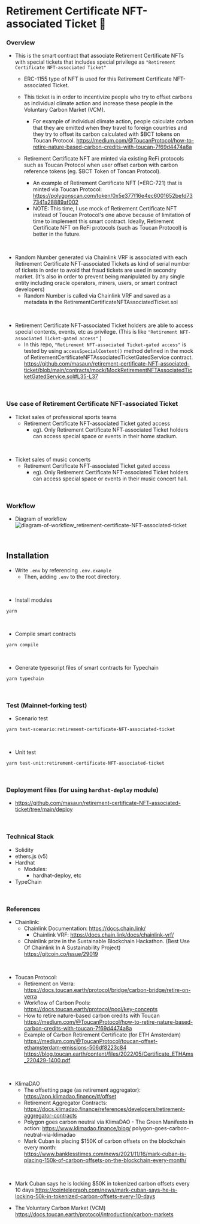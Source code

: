 # Retirement Certificate NFT-associated Ticket 🎫
### Overview
- This is the smart contract that associate Retirement Certificate NFTs with special tickets that includes special privilege as `"Retirement Certificate NFT-associated Ticket"`
  - ERC-1155 type of NFT is used for this Retirement Certificate NFT-associated Ticket.

  - This ticket is in order to incentivize people who try to offset carbons as individual climate action and increase these people in the Voluntary Carbon Market (VCM).
    - For example of individual climate action, people calculate carbon that they are emitted when they travel to foreign countries and they try to offset its carbon calculated with $BCT tokens on Toucan Protocol.
      https://medium.com/@ToucanProtocol/how-to-retire-nature-based-carbon-credits-with-toucan-7f69d4474a8a

  - Retirement Certificate NFT are minted via existing ReFi protocols such as Toucan Protocol when user offset carbon with carbon reference tokens (eg. $BCT Token of Toncan Protocol).  
    - An example of Retirement Certificate NFT (=ERC-721) that is minted via Toucan Protocol: https://polygonscan.com/token/0x5e377f16e4ec6001652befd737341a28889af002 
    - NOTE: This time, I use mock of Retirement Certificate NFT instead of Toucan Protocol's one above because of limitation of time to implement this smart contract. Ideally, Retirement Certificate NFT on ReFi protocols (such as Toucan Protocol) is better in the future. 

<br>

- Random Number generated via Chainlink VRF is associated with each Retirement Certificate NFT-associated Tickets as kind of serial number of tickets in order to avoid that fraud tickets are used in secondry market. (It's also in order to prevent being manipulated by any single entity including oracle operators, miners, users, or smart contract developers)
  - Random Number is called via Chainlink VRF and saved as a metadata in the RetirementCertificateNFTAssociatedTicket.sol

<br>

- Retirement Certificate NFT-associated Ticket holders are able to access special contents, events, etc as privilege. (This is like `"Retirement NFT-associated Ticket-gated access"` )
  - In this repo, `"Retirement NFT-associated Ticket-gated access"` is tested by using `accessSpecialContent()` method defined in the mock of RetirementCertificateNFTAssociatedTicketGatedService contract. 
    https://github.com/masaun/retirement-certificate-NFT-associated-ticket/blob/main/contracts/mock/MockRetirementNFTAssociatedTicketGatedService.sol#L35-L37

<br>

### Use case of Retirement Certificate NFT-associated Ticket
- Ticket sales of professional sports teams
  - Retirement Certificate NFT-associated Ticket gated access 
    - eg). Only Retirement Certificate NFT-associated Ticket holders can access special space or events in their home stadium.

<br>

- Ticket sales of music concerts
  - Retirement Certificate NFT-associated Ticket gated access
    - eg). Only Retirement Certificate NFT-associated Ticket holders can access special space or events in their music concert hall.

<br>

### Workflow
- Diagram of workflow  
  ![diagram-of-workflow_retirement-certificate-NFT-associated-ticket](https://user-images.githubusercontent.com/19357502/179401593-9db1b279-bfc3-4b7b-a438-842cbd1c3838.jpeg)


<br>

## Installation
- Write `.env` by referencing `.env.example`
  - Then, adding `.env` to the root directory. 

<br>

- Install modules
```
yarn
```

<br>

- Compile smart contracts
```
yarn compile
```

<br>

- Generate typescript files of smart contracts for Typechain
```
yarn typechain
```

<br>

### Test (Mainnet-forking test)
- Scenario test
```
yarn test-scenario:retirement-certificate-NFT-associated-ticket
```

<br>

- Unit test
```
yarn test-unit:retirement-certificate-NFT-associated-ticket
```

<br/>

### Deployment files (for using `hardhat-deploy` module)
- https://github.com/masaun/retirement-certificate-NFT-associated-ticket/tree/main/deploy

<br>

### Technical Stack
- Solidity
- ethers.js (v5)
- Hardhat
  - Modules:
    - hardhat-deploy, etc
- TypeChain

<br>

### References
- Chainlink:
  - Chainlink Documentation: https://docs.chain.link/
    - Chainlink VRF: https://docs.chain.link/docs/chainlink-vrf/ 
  - Chainlink prize in the Sustainable Blockchain Hackathon. (Best Use Of Chainlink In A Sustainability Project)
  https://gitcoin.co/issue/29019

<br>

- Toucan Protocol:  
  - Retirement on Verra: https://docs.toucan.earth/protocol/bridge/carbon-bridge/retire-on-verra
  - Workflow of Carbon Pools: https://docs.toucan.earth/protocol/pool/key-concepts  
  - How to retire nature-based carbon credits with Toucan  
    https://medium.com/@ToucanProtocol/how-to-retire-nature-based-carbon-credits-with-toucan-7f69d4474a8a
  - Example of Carbon Retirement Certificate (for ETH Amsterdam)  
    https://medium.com/@ToucanProtocol/toucan-offset-ethamsterdam-emissions-506df8223c84  
    https://blog.toucan.earth/content/files/2022/05/Certificate_ETHAms_220429-1400.pdf  

<br>

- KlimaDAO  
  - The offsetting page (as retirement aggregator): https://app.klimadao.finance/#/offset  
  - Retirement Aggregator Contracts: https://docs.klimadao.finance/references/developers/retirement-aggregator-contracts  
  - Polygon goes carbon neutral via KlimaDAO - The Green Manifesto in action: https://www.klimadao.finance/blog/  polygon-goes-carbon-neutral-via-klimadao
  - Mark Cuban is placing $150K of carbon offsets on the blockchain every month: https://www.banklesstimes.com/news/2021/11/16/mark-cuban-is-placing-150k-of-carbon-offsets-on-the-blockchain-every-month/

<br>

- Mark Cuban says he is locking $50K in tokenized carbon offsets every 10 days
  https://cointelegraph.com/news/mark-cuban-says-he-is-locking-50k-in-tokenized-carbon-offsets-every-10-days

- The Voluntary Carbon Market (VCM)
  https://docs.toucan.earth/protocol/introduction/carbon-markets